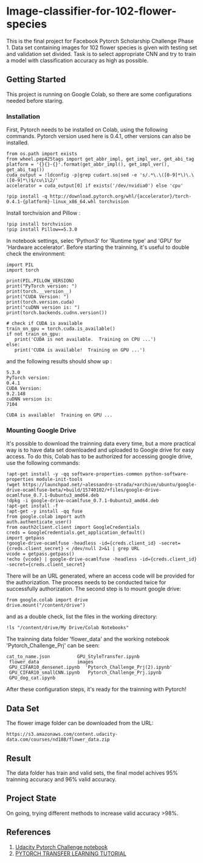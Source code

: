 # Image-classifier-for-102-flower-species
This is the final project for Facebook Pytorch Scholarship Challenge Phase 1. Data set containing images for 102 flower species is given with testing set and validation set divided. Task is to select appropriate CNN and try to train a model with classification accuracy as high as possible.
## Getting Started
This project is running on Google Colab, so there are some configurations needed before staring.
### Installation
First, Pytorch needs to be installed on Colab, using the following commands. Pytorch version used here is 0.4.1, other versions can also be installed.
```
from os.path import exists
from wheel.pep425tags import get_abbr_impl, get_impl_ver, get_abi_tag
platform = '{}{}-{}'.format(get_abbr_impl(), get_impl_ver(), get_abi_tag())
cuda_output = !ldconfig -p|grep cudart.so|sed -e 's/.*\.\([0-9]*\)\.\([0-9]*\)$/cu\1\2/'
accelerator = cuda_output[0] if exists('/dev/nvidia0') else 'cpu'

!pip install -q http://download.pytorch.org/whl/{accelerator}/torch-0.4.1-{platform}-linux_x86_64.whl torchvision
```
Install torchvision and Pillow :
```
!pip install torchvision
!pip install Pillow==5.3.0
```
In notebook settings, selec 'Python3' for 'Runtime type' and 'GPU' for 'Hardware accelerator'. Before starting the trainning, it's useful to double check the environment:
```
import PIL
import torch

print(PIL.PILLOW_VERSION)
print("PyTorch version: ")
print(torch.__version__)
print("CUDA Version: ")
print(torch.version.cuda)
print("cuDNN version is: ")
print(torch.backends.cudnn.version())

# check if CUDA is available
train_on_gpu = torch.cuda.is_available()
if not train_on_gpu:
   print('CUDA is not available.  Training on CPU ...')
else:
   print('CUDA is available!  Training on GPU ...')
```
and the following results should show up :
```
5.3.0
PyTorch version: 
0.4.1
CUDA Version: 
9.2.148
cuDNN version is: 
7104

CUDA is available!  Training on GPU ...
```
### Mounting Google Drive
It's possible to download the trainning data every time, but a more practical way is to have data set downloaded and uploaded to Google drive for easy access. To do this, Colab has to be authorized for accessing google drive, use the following commands:
```
!apt-get install -y -qq software-properties-common python-software-properties module-init-tools
!wget https://launchpad.net/~alessandro-strada/+archive/ubuntu/google-drive-ocamlfuse-beta/+build/15740102/+files/google-drive-ocamlfuse_0.7.1-0ubuntu3_amd64.deb
!dpkg -i google-drive-ocamlfuse_0.7.1-0ubuntu3_amd64.deb
!apt-get install -f
!apt-get -y install -qq fuse
from google.colab import auth
auth.authenticate_user()
from oauth2client.client import GoogleCredentials
creds = GoogleCredentials.get_application_default()
import getpass
!google-drive-ocamlfuse -headless -id={creds.client_id} -secret={creds.client_secret} < /dev/null 2>&1 | grep URL
vcode = getpass.getpass()
!echo {vcode} | google-drive-ocamlfuse -headless -id={creds.client_id} -secret={creds.client_secret}
```
There will be an URL generated, where an access code will be provided for the authorization. The process needs to be conducted twice for successfully authorization. The second step is to mount google drive:
```
from google.colab import drive
drive.mount("/content/drive")
```
and as a double check, list the files in the working directory:
```
!ls "/content/drive/My Drive/Colab Notebooks"
```
The trainning data folder 'flower_data' and the working notebook 'Pytorch_Challenge_Prj' can be seen:
```
cat_to_name.json	      GPU_StyleTransfer.ipynb
 flower_data		      images
 GPU_CIFAR10_densenet.ipynb  'Pytorch_Challenge_Prj(2).ipynb'
 GPU_CIFAR10_smallCNN.ipynb   Pytorch_Challenge_Prj.ipynb
 GPU_dog_cat.ipynb
 ```
 After these configuration steps, it's ready for the trainning with Pytorch!
## Data Set
The flower image folder can be downloaded from the URL:
```
https://s3.amazonaws.com/content.udacity-data.com/courses/nd188/flower_data.zip
```
## Result
The data folder has train and valid sets, the final model achives 95% trainning accuracy and 96% valid accuracy.
## Project State
On going, trying different methods to increase valid accuracy >98%.
## References
1. [Udacity Pytorch Challenge notebook](https://github.com/udacity/pytorch_challenge)
2. [PYTORCH TRANSFER LEARNING TUTORIAL](https://pytorch.org/tutorials/beginner/transfer_learning_tutorial.html)




